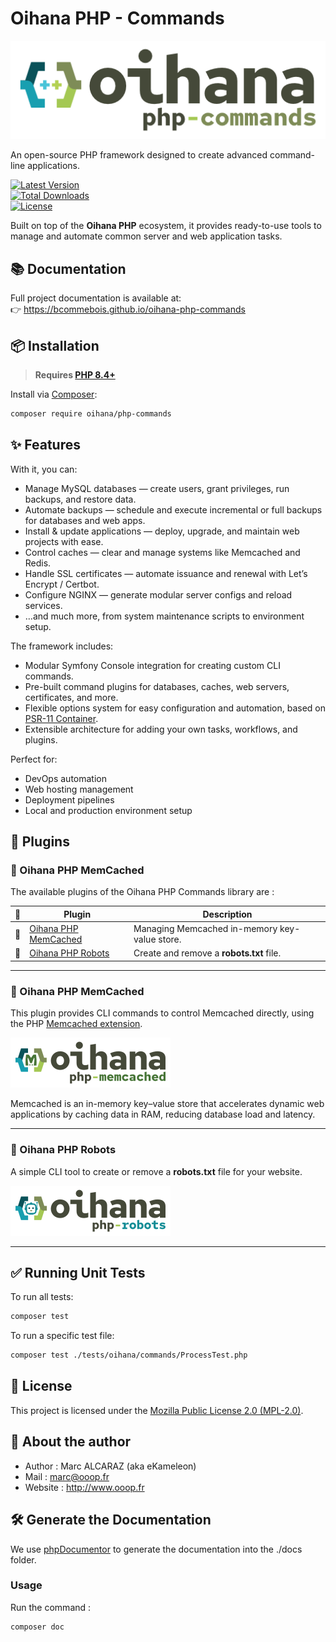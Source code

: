 # Oihana PHP - Commands

![Oihana Php Core](https://raw.githubusercontent.com/BcommeBois/oihana-php-commands/main/assets/images/oihana-php-commands-logo-inline-512x160.png)

An open-source PHP framework designed to create advanced command-line applications. 

[![Latest Version](https://img.shields.io/packagist/v/oihana/php-commands.svg?style=flat-square)](https://packagist.org/packages/oihana/php-commands)  
[![Total Downloads](https://img.shields.io/packagist/dt/oihana/php-commands.svg?style=flat-square)](https://packagist.org/packages/oihana/php-commands)  
[![License](https://img.shields.io/packagist/l/oihana/php-commands.svg?style=flat-square)](LICENSE)

Built on top of the **Oihana PHP** ecosystem, it provides ready-to-use tools to manage and automate common server and web application tasks.

## 📚 Documentation

Full project documentation is available at:  
👉 https://bcommebois.github.io/oihana-php-commands

## 📦 Installation

> **Requires [PHP 8.4+](https://php.net/releases/)**

Install via [Composer](https://getcomposer.org):
```bash
composer require oihana/php-commands
```

## ✨ Features

With it, you can:
- Manage MySQL databases — create users, grant privileges, run backups, and restore data.
- Automate backups — schedule and execute incremental or full backups for databases and web apps.
- Install & update applications — deploy, upgrade, and maintain web projects with ease.
- Control caches — clear and manage systems like Memcached and Redis.
- Handle SSL certificates — automate issuance and renewal with Let’s Encrypt / Certbot.
- Configure NGINX — generate modular server configs and reload services.
- …and much more, from system maintenance scripts to environment setup.

The framework includes:
- Modular Symfony Console integration for creating custom CLI commands.
- Pre-built command plugins for databases, caches, web servers, certificates, and more.
- Flexible options system for easy configuration and automation, based on [PSR-11 Container](https://www.php-fig.org/psr/psr-11/).
- Extensible architecture for adding your own tasks, workflows, and plugins.

Perfect for:
- DevOps automation
- Web hosting management
- Deployment pipelines
- Local and production environment setup

## 🔌 Plugins

### 🧠 Oihana PHP MemCached

The available plugins of the Oihana PHP Commands library are :

| 🔌 | Plugin                                                                     | Description                                   | 
|----|----------------------------------------------------------------------------|-----------------------------------------------|
| 🧠 | [Oihana PHP MemCached](https://github.com/BcommeBois/oihana-php-memcached) | Managing Memcached in-memory key-value store. |
| 🤖 | [Oihana PHP Robots](https://github.com/BcommeBois/oihana-php-robots)       | Create and remove a **robots.txt** file.      |  

---

### 🧠 Oihana PHP MemCached

This plugin provides CLI commands to control Memcached directly, using the PHP [Memcached extension](https://www.php.net/manual/en/book.memcached.php).

<a href="https://github.com/BcommeBois/oihana-php-memcached">
    <img src="https://raw.githubusercontent.com/BcommeBois/oihana-php-memcached/main/assets/images/oihana-php-memcached-logo-inline-512x160.png" width="256px" height="80px"/>
</a>

Memcached is an in-memory key–value store that accelerates dynamic web applications by caching data in RAM, reducing database load and latency.

---

### 🤖 Oihana PHP Robots

A simple CLI tool to create or remove a **robots.txt** file for your website.

<a href="https://github.com/BcommeBois/oihana-php-robots">
    <img src="https://raw.githubusercontent.com/BcommeBois/oihana-php-robots/main/assets/images/oihana-php-robots-logo-inline-512x160.png" width="256px" height="80px"/>
</a>

---
## ✅ Running Unit Tests

To run all tests:
```bash
composer test
```

To run a specific test file:
```bash
composer test ./tests/oihana/commands/ProcessTest.php
```

## 🧾 License

This project is licensed under the [Mozilla Public License 2.0 (MPL-2.0)](https://www.mozilla.org/en-US/MPL/2.0/).

## 👤 About the author

* Author : Marc ALCARAZ (aka eKameleon)
* Mail : marc@ooop.fr
* Website : http://www.ooop.fr

## 🛠️ Generate the Documentation

We use [phpDocumentor](https://phpdoc.org/) to generate the documentation into the ./docs folder.

### Usage
Run the command :
```bash
composer doc
```